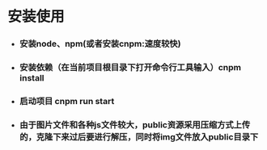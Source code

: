 # 安装使用
- ### 安装node、npm(或者安装cnpm:速度较快)
- ### 安装依赖（在当前项目根目录下打开命令行工具输入）cnpm install
- ### 启动项目 cnpm run start
- ### 由于图片文件和各种js文件较大，public资源采用压缩方式上传的，克隆下来过后要进行解压，同时将img文件放入public目录下
